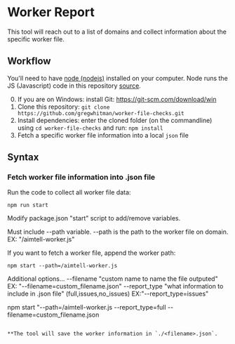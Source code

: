 # Worker Report

This tool will reach out to a list of domains and collect information about the specific worker file.

## Workflow

You'll need to have [node (nodejs)](https://nodejs.org/en/download/) installed on your computer. Node runs the JS (Javascript) code in this repository [source]().

0. If you are on Windows: install Git: https://git-scm.com/download/win
1. Clone this repository: 
`git clone https://github.com/gregwhitman/worker-file-checks.git`
2. Install dependencies: enter the cloned folder (on the commandline) using `cd worker-file-checks` and run:
`npm install`
3. Fetch a specific worker file information into a local `json` file

## Syntax

### Fetch worker file information into .json file

Run the code to collect all worker file data:

```
npm run start
```

Modify package.json "start" script to add/remove variables.

Must include --path variable. --path is the path to the worker file on domain. EX: "/aimtell-worker.js"

If you want to fetch a worker file, append the worker path:

```
npm start --path=/aimtell-worker.js
```

Additional options...
--filename "custom name to name the file outputed" EX: "--filename=custom_filename.json"
--report_type "what information to include in .json file" (full,issues,no_issues) EX:"--report_type=issues"

npm start "--path=/aimtell-worker.js --report_type=full --filename=custom_filename.json
```

**The tool will save the worker information in `./<filename>.json`.
